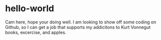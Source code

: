 # hello-world
Cam here, hope your doing well. I am looking to show off some coding on Github, so I can get a job that supports my addicitons to Kurt Vonnegut books, excercise, and apples.
